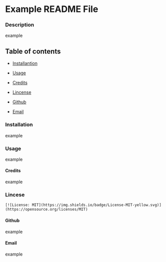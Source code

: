 # Example README File
  ### Description
  example

  ## Table of contents

  * [Installantion](#installation)

  * [Usage](#usage)

  * [Credits](#credits)
  * [Lincense](#lincense)
  * [Github](#github)
  
  * [Email](#email)



  ### Installation
  example

  ### Usage
  example

  #### Credits
  example

  ### Lincese
    [![License: MIT](https://img.shields.io/badge/License-MIT-yellow.svg)](https://opensource.org/licenses/MIT)

  #### Github
  example

  #### Email
  example
